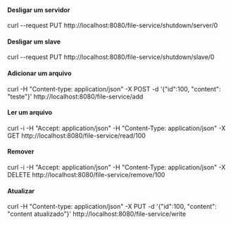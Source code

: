 #### Desligar um servidor
curl --request PUT http://localhost:8080/file-service/shutdown/server/0

#### Desligar um slave
curl --request PUT http://localhost:8080/file-service/shutdown/slave/0

#### Adicionar um arquivo
curl -H "Content-type: application/json" -X POST -d '{"id":100, "content": "teste"}' http://localhost:8080/file-service/add

#### Ler um arquivo
curl -i -H "Accept: application/json" -H "Content-Type: application/json" -X GET http://localhost:8080/file-service/read/100 

#### Remover
curl -i -H "Accept: application/json" -H "Content-Type: application/json" -X DELETE http://localhost:8080/file-service/remove/100

#### Atualizar
 curl -H "Content-type: application/json" -X PUT -d '{"id":100, "content": "content atualizado"}' http://localhost:8080/file-service/write



